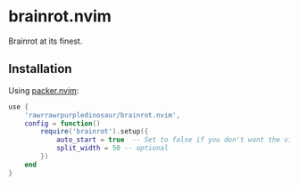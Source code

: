 # brainrot.nvim

Brainrot at its finest.

## Installation

Using [packer.nvim](https://github.com/wbthomason/packer.nvim):

```lua
use {
    'rawrrawrpurpledinosaur/brainrot.nvim',
    config = function()
        require('brainrot').setup({
            auto_start = true  -- Set to false if you don't want the video to start automatically
            split_width = 50 -- optional
        })
    end
}
```
